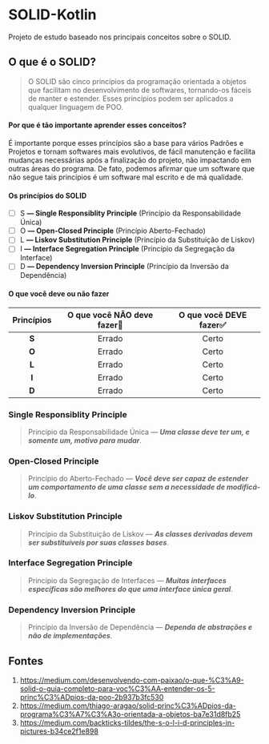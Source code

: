# SOLID-Kotlin
Projeto de estudo baseado nos principais conceitos sobre o SOLID.

## O que é o SOLID?

> O SOLID são cinco princípios da programação orientada a objetos que facilitam no desenvolvimento de softwares, tornando-os fáceis de manter e estender. Esses princípios podem ser aplicados a qualquer linguagem de POO.

#### Por que é tão importante aprender esses conceitos?

É importante porque esses princípios são a base para vários Padrões e Projetos e tornam softwares mais evolutivos, de fácil manutenção e facilita mudanças necessárias após a finalização do projeto, não impactando em outras áreas do programa. De fato, podemos afirmar que um software que não segue tais princípios é um software mal escrito e de má qualidade. 

#### Os princípios do SOLID

- [ ] S **— Single Responsiblity Principle** (Princípio da Responsabilidade Única)
- [ ] O **— Open-Closed Principle** (Princípio Aberto-Fechado)
- [ ] L **— Liskov Substitution Principle** (Princípio da Substituição de Liskov)
- [ ] I **— Interface Segregation Principle** (Princípio da Segregação da Interface)
- [ ] D **— Dependency Inversion Principle** (Princípio da Inversão da Dependência)

#### O que você deve ou não fazer

| **Princípios** | **O que você NÃO deve fazer**🚫 | **O que você DEVE fazer**✅ |
| :------------: | :----------------------------: | :------------------------: |
|     **S**      |             Errado             |           Certo            |
|     **O**      |             Errado             |           Certo            |
|     **L**      |             Errado             |           Certo            |
|     **I**      |             Errado             |           Certo            |
|     **D**      |             Errado             |           Certo            |

### Single Responsiblity Principle 

> Princípio da Responsabilidade Única — ***Uma classe deve ter um, e somente um, motivo para mudar***.

### Open-Closed Principle 

> Princípio do Aberto-Fechado — ***Você deve ser capaz de estender um comportamento de uma classe sem a necessidade de modificá-lo***.

### Liskov Substitution Principle

> Princípio da Substituição de Liskov — ***As classes derivadas devem ser substituíveis por suas classes bases***.

### Interface Segregation Principle 

> Princípio da Segregação de Interfaces — ***Muitas interfaces específicas são melhores do que uma interface única geral***.

### Dependency Inversion Principle

> Princípio da Inversão de Dependência — ***Dependa de abstrações e não de implementações***.

## Fontes

1. https://medium.com/desenvolvendo-com-paixao/o-que-%C3%A9-solid-o-guia-completo-para-voc%C3%AA-entender-os-5-princ%C3%ADpios-da-poo-2b937b3fc530
2. https://medium.com/thiago-aragao/solid-princ%C3%ADpios-da-programa%C3%A7%C3%A3o-orientada-a-objetos-ba7e31d8fb25
3. https://medium.com/backticks-tildes/the-s-o-l-i-d-principles-in-pictures-b34ce2f1e898
